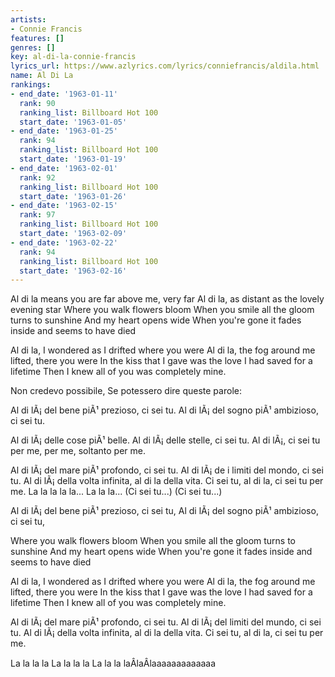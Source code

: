 ```yaml
---
artists:
- Connie Francis
features: []
genres: []
key: al-di-la-connie-francis
lyrics_url: https://www.azlyrics.com/lyrics/conniefrancis/aldila.html
name: Al Di La
rankings:
- end_date: '1963-01-11'
  rank: 90
  ranking_list: Billboard Hot 100
  start_date: '1963-01-05'
- end_date: '1963-01-25'
  rank: 94
  ranking_list: Billboard Hot 100
  start_date: '1963-01-19'
- end_date: '1963-02-01'
  rank: 92
  ranking_list: Billboard Hot 100
  start_date: '1963-01-26'
- end_date: '1963-02-15'
  rank: 97
  ranking_list: Billboard Hot 100
  start_date: '1963-02-09'
- end_date: '1963-02-22'
  rank: 94
  ranking_list: Billboard Hot 100
  start_date: '1963-02-16'
---
```


Al di la means you are far above me, very far
Al di la, as distant as the lovely evening star
Where you walk flowers bloom
When you smile all the gloom turns to sunshine
And my heart opens wide
When you're gone it fades inside and seems to have died

Al di la, I wondered as I drifted where you were
Al di la, the fog around me lifted, there you were
In the kiss that I gave was the love I had saved for a lifetime
Then I knew all of you was completely mine.

Non credevo possibile, 
Se potessero dire queste parole: 

Al di lÃ¡ del bene piÃ¹ prezioso, ci sei tu. 
Al di lÃ¡ del sogno piÃ¹ ambizioso, ci sei tu. 

Al di lÃ¡ delle cose piÃ¹ belle. 
Al di lÃ¡ delle stelle, ci sei tu. 
Al di lÃ¡, ci sei tu per me, per me, soltanto per me. 

Al di lÃ¡ del mare piÃ¹ profondo, ci sei tu. 
Al di lÃ¡ de i limiti del mondo, ci sei tu. 
Al di lÃ¡ della volta infinita, al di la della vita. 
Ci sei tu, al di la, ci sei tu per me. 
La la la la la... 
La la la...
(Ci sei tu...) 
(Ci sei tu...) 

Al di lÃ¡ del bene piÃ¹ prezioso, ci sei tu, 
Al di lÃ¡ del sogno piÃ¹ ambizioso, ci sei tu, 

Where you walk flowers bloom
When you smile all the gloom turns to sunshine
And my heart opens wide
When you're gone it fades inside and seems to have died

Al di la, I wondered as I drifted where you were
Al di la, the fog around me lifted, there you were
In the kiss that I gave was the love I had saved for a lifetime
Then I knew all of you was completely mine.

Al di lÃ¡ del mare piÃ¹ profondo, ci sei tu. 
Al di lÃ¡ del limiti del mundo, ci sei tu. 
Al di lÃ¡ della volta infinita, al di la della vita. 
Ci sei tu, al di la, ci sei tu per me. 

La la la la 
La la la la
La la la laÂlaÂlaaaaaaaaaaaaa



